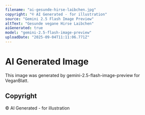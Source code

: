 ```yaml
---
filename: "ai-gesunde-hirse-laibchen.jpg"
copyright: "© AI Generated - for illustration"
source: "Gemini 2.5 Flash Image Preview"
altText: "Gesunde vegane Hirse Laibchen"
aiGenerated: true
model: "gemini-2.5-flash-image-preview"
uploadDate: "2025-09-04T11:11:06.771Z"
---
```


# AI Generated Image

This image was generated by gemini-2.5-flash-image-preview for VeganBlatt.

## Copyright
© AI Generated - for illustration
